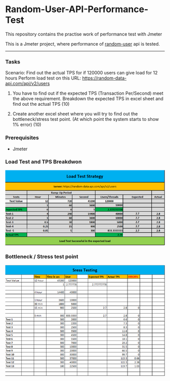 # Random-User-API-Performance-Test
This repository contains the practise work of performance test with Jmeter

This is a Jmeter project, where performance of [random-user](https://random-data-api.com/api/v2/users) api is tested.

---



### Tasks
Scenario: Find out the actual TPS for if 120000 users can give load for 12 hours
Perform load test on this URL: https://random-data-api.com/api/v2/users
1. You have to find out if the expected TPS (Transaction Per/Second) meet the above requirement.
Breakdown the expected TPS in excel sheet and find out the actual TPS (10)

2. Create another excel sheet where you will try to find out the bottleneck/stress test point. (At which point the system starts to show 1% error) (10)


### Prerequisites
- Jmeter

### Load Test and TPS Breakdwon
![LoadTest](image/TPS.png)

### Bottleneck / Stress test point
![StressTest](image/Stress%20Test.png)
